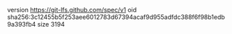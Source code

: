 version https://git-lfs.github.com/spec/v1
oid sha256:3c12455b5f253aee6012783d67394acaf9d955adfdc388f6f98b1edb9a393fb4
size 3194

